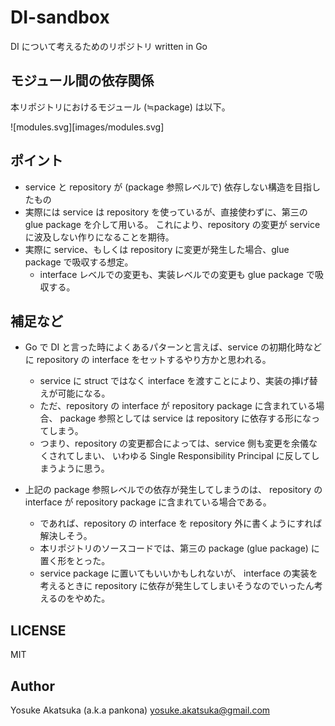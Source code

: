 # DI-sandbox

DI について考えるためのリポジトリ written in Go

## モジュール間の依存関係

本リポジトリにおけるモジュール (≒package) は以下。

![modules.svg][images/modules.svg]

## ポイント

* service と repository が (package 参照レベルで) 依存しない構造を目指したもの
* 実際には service は repository を使っているが、直接使わずに、第三の glue package を介して用いる。
これにより、repository の変更が service に波及しない作りになることを期待。
* 実際に service、もしくは repository に変更が発生した場合、glue package で吸収する想定。
  * interface レベルでの変更も、実装レベルでの変更も glue package で吸収する。

## 補足など

* Go で DI と言った時によくあるパターンと言えば、service の初期化時などに repository の interface をセットするやり方かと思われる。
  * service に struct ではなく interface を渡すことにより、実装の挿げ替えが可能になる。
  * ただ、repository の interface が repository package に含まれている場合、
  package 参照としては service は repository に依存する形になってしまう。
  * つまり、repository の変更都合によっては、service 側も変更を余儀なくされてしまい、
  いわゆる Single Responsibility Principal に反してしまうように思う。

* 上記の package 参照レベルでの依存が発生してしまうのは、
repository の interface が repository package に含まれている場合である。
  * であれば、repository の interface を repository 外に書くようにすれば解決しそう。
  * 本リポジトリのソースコードでは、第三の package (glue package) に置く形をとった。
  * service package に置いてもいいかもしれないが、
  interface の実装を考えるときに repository に依存が発生してしまいそうなのでいったん考えるのをやめた。

## LICENSE

MIT

## Author

Yosuke Akatsuka (a.k.a pankona)
yosuke.akatsuka@gmail.com
